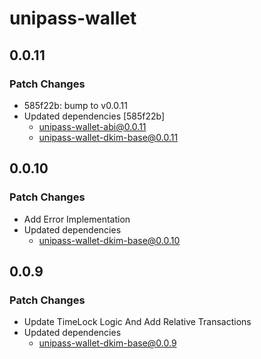 # unipass-wallet

## 0.0.11

### Patch Changes

- 585f22b: bump to v0.0.11
- Updated dependencies [585f22b]
  - unipass-wallet-abi@0.0.11
  - unipass-wallet-dkim-base@0.0.11

## 0.0.10

### Patch Changes

- Add Error Implementation
- Updated dependencies
  - unipass-wallet-dkim-base@0.0.10

## 0.0.9

### Patch Changes

- Update TimeLock Logic And Add Relative Transactions
- Updated dependencies
  - unipass-wallet-dkim-base@0.0.9
